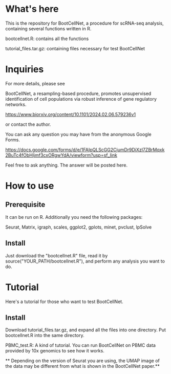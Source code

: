 # What's here

This is the repository for BootCellNet, a procedure for scRNA-seq analysis, containing several functions written in R.

bootcellnet.R: contains all the functions

tutorial_files.tar.gz: containing files necessary for test BootCellNet

# Inquiries

For more details, please see

BootCellNet, a resampling-based procedure, promotes unsupervised identification of cell populations via robust inference of gene regulatory networks.

https://www.biorxiv.org/content/10.1101/2024.02.06.579236v1

or contact the author.

You can ask any question you may have from the anonymous Google Forms.

https://docs.google.com/forms/d/e/1FAIpQLScGG2CjumDr9DiXzl7ZBrMqxk2BuTc4fObHIjmf3cxORgwYdA/viewform?usp=sf_link

Feel free to ask anything. The answer will be posted here.

# How to use

## Prerequisite

It can be run on R. Additionally you need the following packages:

Seurat, Matrix, igraph, scales, ggplot2, gplots, minet, pvclust, lpSolve

## Install

Just download the "bootcellnet.R" file, read it by source("YOUR_PATH/bootcellnet.R"), and perform any analysis you want to do.

# Tutorial

Here's a tutorial for those who want to test BootCellNet.

## Install

Download tutorial_files.tar.gz, and expand all the files into one directory. Put bootcellnet.R into the same directory.

PBMC_test.R: A kind of tutorial. You can run BootCellNet on PBMC data provided by 10x genomics to see how it works.

** Depending on the version of Seurat you are using, the UMAP image of the data may be different from what is shown in the BootCellNet paper.**

